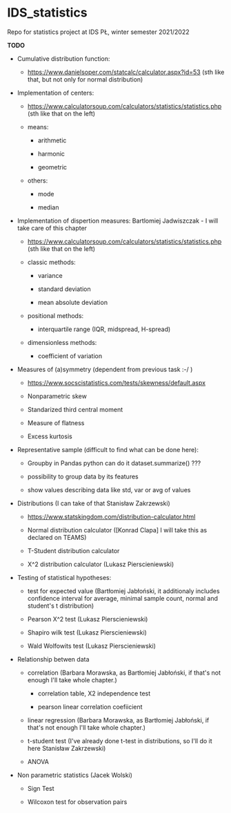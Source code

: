 # IDS_statistics
Repo for statistics project at IDS PŁ, winter semester 2021/2022

<b>TODO</b>

- Cumulative distribution function:

    - https://www.danielsoper.com/statcalc/calculator.aspx?id=53 (sth like that, but not only for normal distribution)

- Implementation of centers:

    - https://www.calculatorsoup.com/calculators/statistics/statistics.php (sth like that on the left)

    - means:

        - arithmetic

        - harmonic

        - geometric

    - others:

        - mode

        - median



- Implementation of dispertion measures: Bartlomiej Jadwiszczak - I will take care of this chapter

    - https://www.calculatorsoup.com/calculators/statistics/statistics.php (sth like that on the left)

    - classic methods:

        - variance

        - standard deviation

        - mean absolute deviation

    - positional methods:

        - interquartile range (IQR, midspread, H-spread)

    - dimensionless methods:

        - coefficient of variation



- Measures of (a)symmetry (dependent from previous task :-/ )

    - https://www.socscistatistics.com/tests/skewness/default.aspx

    - Nonparametric skew

    - Standarized third central moment

    - Measure of flatness

    - Excess kurtosis



- Representative sample (difficult to find what can be done here):

    - Groupby in Pandas python can do it dataset.summarize() ???

    - possibility to group data by its features

    - show values describing data like std, var or avg of values



- Distributions (I can take of that Stanisław Zakrzewski)

    - https://www.statskingdom.com/distribution-calculator.html

    - Normal distribution calculator ([Konrad Clapa] I will take this as declared on TEAMS)

    - T-Student distribution calculator

    - X^2 distribution calculator (Lukasz Pierscieniewski)



- Testing of statistical hypotheses:

    - test for expected value (Bartłomiej Jabłoński, it additionaly includes confidence interval for average, minimal sample count, normal and student's t distribution)

    - Pearson X^2 test (Lukasz Pierscieniewski)

    - Shapiro wilk test (Lukasz Pierscieniewski)

    - Wald Wolfowits test (Lukasz Pierscieniewski)



- Relationship betwen data

    - correlation (Barbara Morawska, as Bartłomiej Jabłoński, if that's not enough I'll take whole chapter.)

        - correlation table, X2 independence test

        - pearson linear correlation coefiicient

    - linear regression (Barbara Morawska, as Bartłomiej Jabłoński, if that's not enough I'll take whole chapter.)

    - t-student test (I've already done t-test in distributions, so I'll do it here Stanisław Zakrzewski)

    - ANOVA



- Non parametric statistics (Jacek Wolski)

    - Sign Test

    - Wilcoxon test for observation pairs
